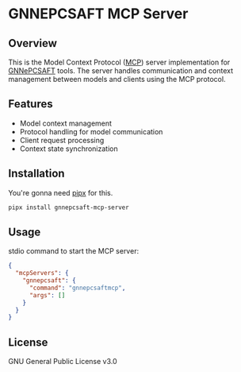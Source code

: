 # GNNEPCSAFT MCP Server

## Overview

This is the Model Context Protocol ([MCP](https://modelcontextprotocol.io/introduction)) server implementation for [GNNePCSAFT](https://github.com/wildsonbbl/gnnepcsaft) tools. The server handles communication and context management between models and clients using the MCP protocol.

## Features

- Model context management
- Protocol handling for model communication
- Client request processing
- Context state synchronization

## Installation

You're gonna need [pipx](https://pipx.pypa.io/latest/installation/) for this.

```bash
pipx install gnnepcsaft-mcp-server
```

## Usage

stdio command to start the MCP server:

```json
{
  "mcpServers": {
    "gnnepcsaft": {
      "command": "gnnepcsaftmcp",
      "args": []
    }
  }
}
```

## License

GNU General Public License v3.0
